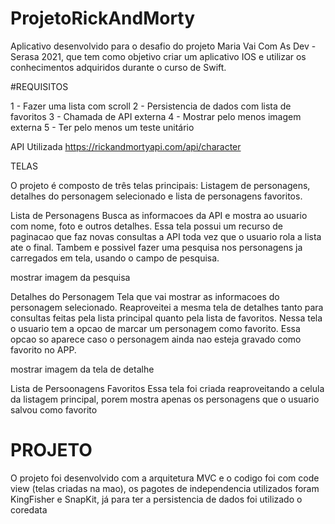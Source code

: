 # ProjetoRickAndMorty

Aplicativo desenvolvido para o desafio do projeto Maria Vai Com As Dev - Serasa 2021, que tem como objetivo criar um aplicativo IOS e utilizar os conhecimentos adquiridos durante o curso de Swift.


#REQUISITOS

1 - Fazer uma lista com scroll
2 - Persistencia de dados com lista de favoritos
3 - Chamada de API externa
4 - Mostrar pelo menos imagem externa
5 - Ter pelo menos um teste unitário 

API Utilizada
https://rickandmortyapi.com/api/character

TELAS

O projeto é composto de três telas principais: Listagem de personagens, detalhes do personagem selecionado e lista de personagens favoritos.

Lista de Personagens
Busca as informacoes da API e mostra ao usuario com nome, foto e outros detalhes. Essa tela possui um recurso de paginacao que faz novas consultas a API toda vez que o usuario rola a lista ate o final.
Tambem e possivel fazer uma pesquisa nos personagens ja carregados em tela, usando o campo de pesquisa.

 mostrar imagem da pesquisa

Detalhes do Personagem
Tela que vai mostrar as informacoes do personagem selecionado. Reaproveitei a mesma tela de detalhes tanto para consultas feitas pela lista principal quanto pela lista de favoritos.
Nessa tela o usuario tem a opcao de marcar um personagem como favorito. Essa opcao so aparece caso o personagem ainda nao esteja gravado como favorito no APP.

mostrar imagem da tela de detalhe

Lista de Persoonagens Favoritos
Essa tela foi criada reaproveitando a celula da listagem principal, porem mostra apenas os personagens que o usuario salvou como favorito

# PROJETO

O projeto foi desenvolvido com a arquitetura MVC e o codigo foi com code view (telas criadas na mao), os pagotes de independencia utilizados foram
KingFisher e SnapKit, já para ter a persistencia de dados foi utilizado o coredata




